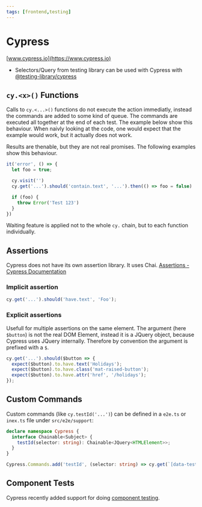 ```yaml
---
tags: [frontend,testing]
---
```


# Cypress

[www.cypress.io](https://www.cypress.io)

- Selectors/Query from testing library can be used with Cypress with [@testing-library/cypress](https://testing-library.com/docs/cypress-testing-library/intro/)

## `cy.<x>()` Functions

Calls to `cy.<...>()` functions do not execute the action immediatly, instead the commands are added to some kind of queue. The commands are executed all together at the end of each test. The example below show this behaviour. When naivly looking at the code, one would expect that the example would work, but it actually does not work.

Results are thenable, but they are not real promises. The following examples show this behaviour. 

```ts
it('error', () => {
  let foo = true;

  cy.visit('')
  cy.get('...').should('contain.text', '...').then(() => foo = false)

  if (foo) {
    throw Error('Test 123')
  }
})
```

Waiting feature is applied not to the whole `cy.` chain, but to each function individually.

## Assertions

Cypress does not have its own assertion library. It uses Chai. [Assertions - Cypress Documentation](https://docs.cypress.io/guides/references/assertions)

### Implicit assertion

```ts
cy.get('...').should('have.text', 'Foo');
```

### Explicit assertions

Usefull for multiple assertions on the same element. The argument (here `$button`) is not the real DOM Element, instead it is a JQuery object, because Cypress uses JQuery internally. Therefore by convention the argument is prefixed with a `$`.

```ts
cy.get('...').should($button => {
  expect($button).to.have.text('Holidays');
  expect($button).to.have.class('mat-raised-button');
  expect($button).to.have.attr('href', '/holidays');
});
```

## Custom Commands

Custom commands (like `cy.testId('...')`) can be defined in a `e2e.ts` or `inex.ts` file under `src/e2e/support`:

```ts
declare namespace Cypress {
  interface Chainable<Subject> {
    testId(selector: string): Chainable<JQuery<HTMLElement>>;
  }
}

Cypress.Commands.add('testId', (selector: string) => cy.get(`[data-testid=${selector}]`));
```

## Component Tests

Cypress recently added support for doing [component testing](https://docs.cypress.io/guides/component-testing/overview).
